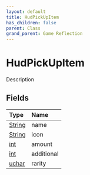 ```yaml
---
layout: default
title: HudPickUpItem
has_children: false
parent: Class
grand_parent: Game Reflection
---
```

# HudPickUpItem
Description 

## Fields

| Type | Name |
|:----------|:--------------|
| [String](/riftbreaker-wiki/docs/game-reflection/components/string/) | name |
| [String](/riftbreaker-wiki/docs/game-reflection/components/string/) | icon |
| [int](/riftbreaker-wiki/docs/game-reflection/enums/int/) | amount |
| [int](/riftbreaker-wiki/docs/game-reflection/enums/int/) | additional |
| [uchar](/riftbreaker-wiki/docs/game-reflection/enums/uchar/) | rarity |

